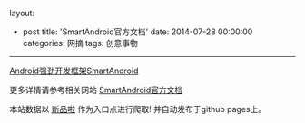 layout: 
  - post 
title: 'SmartAndroid官方文档' 
date: 2014-07-28 00:00:00 
categories: 网摘 
tags: 创意事物 
---

<a href="http://xinpinla.com/product/308" title="查看产品详情">
								Android强劲开发框架SmartAndroid							</a>  

更多详情请参考相关网站 [SmartAndroid官方文档](http://www.aplesson.com/smartAndroid/demos/)  

本站数据以 [新品啦](http://xinpinla.com/) 作为入口点进行爬取! 并自动发布于github pages上。  
